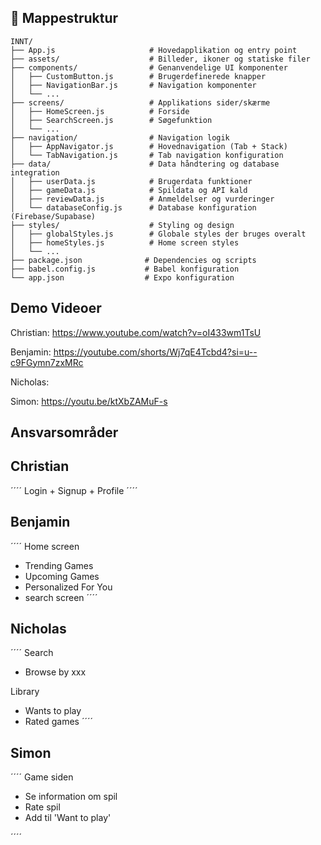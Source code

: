 ## 📁 Mappestruktur

```
INNT/
├── App.js                     # Hovedapplikation og entry point
├── assets/                    # Billeder, ikoner og statiske filer
├── components/                # Genanvendelige UI komponenter
│   ├── CustomButton.js        # Brugerdefinerede knapper
│   ├── NavigationBar.js       # Navigation komponenter
│   └── ...
├── screens/                   # Applikations sider/skærme
│   ├── HomeScreen.js          # Forside
│   ├── SearchScreen.js        # Søgefunktion
│   └── ...
├── navigation/                # Navigation logik
│   ├── AppNavigator.js        # Hovednavigation (Tab + Stack)
│   └── TabNavigation.js       # Tab navigation konfiguration
├── data/                      # Data håndtering og database integration
│   ├── userData.js            # Brugerdata funktioner
│   ├── gameData.js            # Spildata og API kald
│   ├── reviewData.js          # Anmeldelser og vurderinger
│   └── databaseConfig.js      # Database konfiguration (Firebase/Supabase)
├── styles/                    # Styling og design
│   ├── globalStyles.js        # Globale styles der bruges overalt
│   ├── homeStyles.js          # Home screen styles
│   └── ...
├── package.json              # Dependencies og scripts
├── babel.config.js           # Babel konfiguration
└── app.json                  # Expo konfiguration
```
## Demo Videoer
Christian: https://www.youtube.com/watch?v=oI433wm1TsU

Benjamin: https://youtube.com/shorts/Wj7qE4Tcbd4?si=u--c9FGymn7zxMRc

Nicholas:

Simon: https://youtu.be/ktXbZAMuF-s




## Ansvarsområder
## Christian
´´´´
Login + Signup + Profile
´´´´

## Benjamin
´´´´
Home screen
- Trending Games
- Upcoming Games
- Personalized For You
- search screen
´´´´

## Nicholas
´´´´
Search
- Browse by xxx

Library
- Wants to play 
- Rated games
´´´´

## Simon
´´´´
Game siden
- Se information om spil
- Rate spil
- Add til 'Want to play'

´´´´
